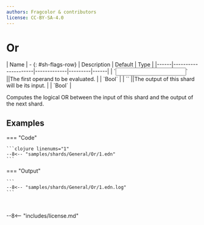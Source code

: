 ```yaml
---
authors: Fragcolor & contributors
license: CC-BY-SA-4.0
---
```



# Or

<div class="sh-parameters" markdown="1">
| Name | - {: #sh-flags-row} | Description | Default | Type |
|------|---------------------|-------------|---------|------|
| `<input>` ||The first operand to be evaluated. | | `Bool` |
| `<output>` ||The output of this shard will be its input. | | `Bool` |

</div>

Computes the logical OR between the input of this shard and the output of the next shard.

## Examples

=== "Code"

    ```clojure linenums="1"
    --8<-- "samples/shards/General/Or/1.edn"
    ```

=== "Output"

    ```
    --8<-- "samples/shards/General/Or/1.edn.log"
    ```
&nbsp;

--8<-- "includes/license.md"
